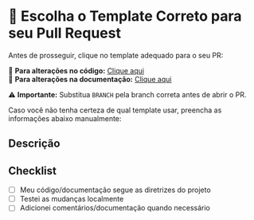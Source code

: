 # 🚀 Escolha o Template Correto para seu Pull Request  

Antes de prosseguir, clique no template adequado para o seu PR:  

🔹 **Para alterações no código:** [Clique aqui](https://github.com/AndreLobo1/ocbdwocw/compare/BRANCH?expand=1&template=codigo.md)  
🔹 **Para alterações na documentação:** [Clique aqui](https://github.com/AndreLobo1/ocbdwocw/compare/BRANCH?expand=1&template=documentacao.md)  

⚠️ **Importante:** Substitua `BRANCH` pela branch correta antes de abrir o PR.  

Caso você não tenha certeza de qual template usar, preencha as informações abaixo manualmente:  

## Descrição  
<!-- Explique detalhadamente as mudanças feitas neste PR -->  

## Checklist  
- [ ] Meu código/documentação segue as diretrizes do projeto  
- [ ] Testei as mudanças localmente  
- [ ] Adicionei comentários/documentação quando necessário  
